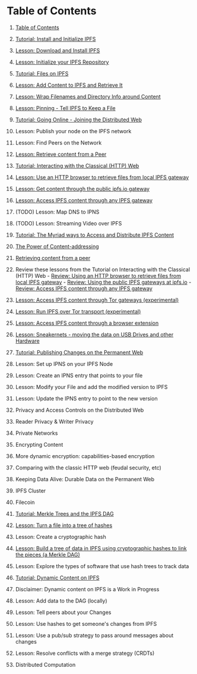 # Table of Contents
1. [Table of Contents](SUMMARY.md)

2. [Tutorial: Install and Initialize IPFS](/install-ipfs/README.md)
  1. [Lesson: Download and Install IPFS](/install-ipfs/lessons/download-and-install.md)
  2. [Lesson: Initialize your IPFS Repository](/install-ipfs/lessons/initialize-repository.md)

3. [Tutorial: Files on IPFS](/files-on-ipfs/README.md)
  1. [Lesson: Add Content to IPFS and Retrieve It](/files-on-ipfs/lessons/add-and-retrieve-file-content.md)
  2. [Lesson: Wrap Filenames and Directory Info around Content](/files-on-ipfs/lessons/wrap-directories-around-content.md)
  3. [Lesson: Pinning - Tell IPFS to Keep a File](/files-on-ipfs/lessons/pin-files.md)

4. [Tutorial: Going Online - Joining the Distributed Web](/going-online/README.md)
  1. Lesson: Publish your node on the IPFS network
  2. Lesson: Find Peers on the Network
  3. [Lesson: Retrieve content from a Peer](/going-online/lessons/retrieve-from-peer.md)

5. [Tutorial: Interacting with the Classical (HTTP) Web](/classical-web/README.md)
  1. [Lesson: Use an HTTP browser to retrieve files from local IPFS gateway](/classical-web/lessons/local-gateway.md)
  2. [Lesson: Get content through the public ipfs.io gateway](/classical-web/lessons/public-gateways.md)
  3. [Lesson: Access IPFS content through any IPFS gateway](/classical-web/lessons/other-gateways.md)
  4. (TODO) Lesson: Map DNS to IPNS
  5. (TODO) Lesson: Streaming Video over IPFS

6. [Tutorial: The Myriad ways to Access and Distribute IPFS Content](/avenues-for-access/README.md)
  1. [The Power of Content-addressing](/avenues-for-access/lessons/power-of-content-addressing.md)
  2. [Retrieving content from a peer](/going-online/lessons/retrieve-from-peer.md)
  3. Review these lessons from the Tutorial on Interacting with the Classical (HTTP) Web
    - [Review: Using an HTTP browser to retrieve files from local IPFS gateway](/classical-web/lessons/local-gateway.md)
    - [Review: Using the public IPFS gateways at ipfs.io](/classical-web/lessons/public-gateways.md)
    - [Review: Access IPFS content through any IPFS gateway](/aclassical-web/lessons/other-gateways.md)
  4. [Lesson: Access IPFS content through Tor gateways (experimental)](/avenues-for-access/lessons/tor-gateways.md)
  5. [Lesson: Run IPFS over Tor transport (experimental)](/avenues-for-access/lessons/tor-transport.md)
  6. [Lesson: Access IPFS content through a browser extension](/avenues-for-access/lessons/browser-extension.md)
  7. [Lesson: Sneakernets - moving the data on USB Drives and other Hardware](/avenues-for-access/lessons/sneakernets.md)

7. [Tutorial: Publishing Changes on the Permanent Web](publishing-changes/README.md)
  1. Lesson: Set up IPNS on your IPFS Node
  2. Lesson: Create an IPNS entry that points to your file
  3. Lesson: Modify your File and add the modified version to IPFS
  4. Lesson: Update the IPNS entry to point to the new version

8. Privacy and Access Controls on the Distributed Web
  1. Reader Privacy & Writer Privacy
  2. Private Networks
  3. Encrypting Content
  4. More dynamic encryption: capabilities-based encryption
  4. Comparing with the classic HTTP web (feudal security, etc)

9. Keeping Data Alive: Durable Data on the Permanent Web
  1. IPFS Cluster
  2. Filecoin

10. [Tutorial: Merkle Trees and the IPFS DAG](ipfs-dag/README.md)
  1. [Lesson: Turn a file into a tree of hashes](/ipfs-dag/lessons/files-as-dags.md)
  2. Lesson: Create a cryptographic hash
  3. [Lesson: Build a tree of data in IPFS using cryptographic hashes to link the pieces (a Merkle DAG)](/ipfs-dag/lessons/blocks-from-scratch.md)
  4. Lesson: Explore the types of software that use hash trees to track data

11. [Tutorial: Dynamic Content on IPFS](/dynamic-content/README.md)
  1. Disclaimer: Dynamic content on IPFS is a Work in Progress
  2. Lesson: Add data to the DAG (locally)
  3. Lesson: Tell peers about your Changes
  4. Lesson: Use hashes to get someone's changes from IPFS
  5. Lesson: Use a pub/sub strategy to pass around messages about changes
  6. Lesson: Resolve conflicts with a merge strategy (CRDTs)

12. Distributed Computation
